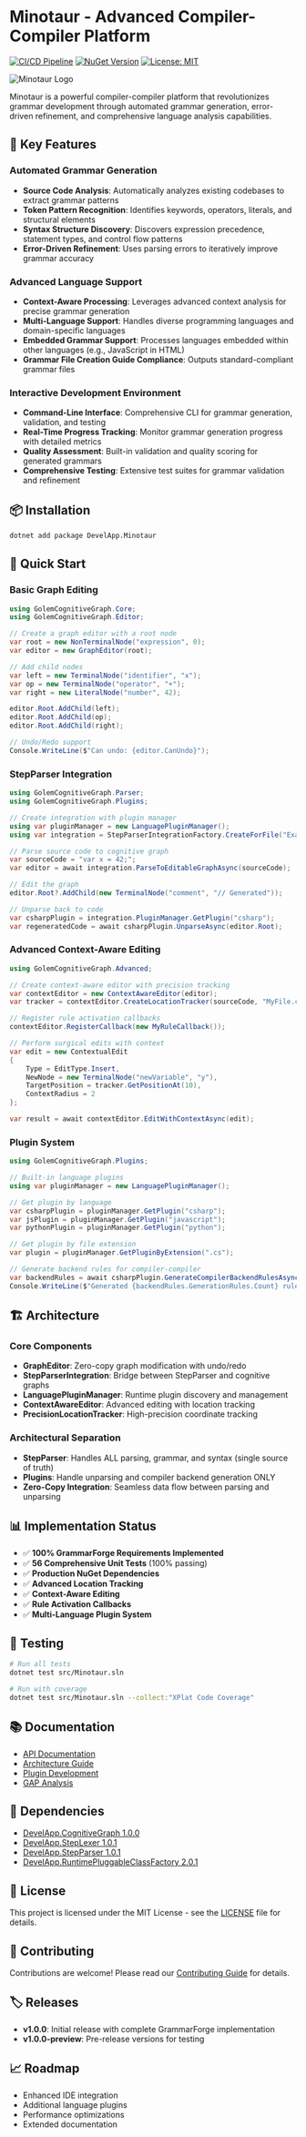 # Minotaur - Advanced Compiler-Compiler Platform

[![CI/CD Pipeline](https://github.com/DevelApp-ai/Minotaur/actions/workflows/ci-cd-enhanced.yml/badge.svg)](https://github.com/DevelApp-ai/Minotaur/actions/workflows/ci-cd-enhanced.yml)
[![NuGet Version](https://img.shields.io/nuget/v/Minotaur)](https://www.nuget.org/packages/Minotaur)
[![License: MIT](https://img.shields.io/badge/License-MIT-yellow.svg)](https://opensource.org/licenses/MIT)

![Minotaur Logo](assets/logos/Minotaur_logo.png)

Minotaur is a powerful compiler-compiler platform that revolutionizes grammar development through automated grammar generation, error-driven refinement, and comprehensive language analysis capabilities.

## 🚀 Key Features

### Automated Grammar Generation
- **Source Code Analysis**: Automatically analyzes existing codebases to extract grammar patterns
- **Token Pattern Recognition**: Identifies keywords, operators, literals, and structural elements
- **Syntax Structure Discovery**: Discovers expression precedence, statement types, and control flow patterns
- **Error-Driven Refinement**: Uses parsing errors to iteratively improve grammar accuracy

### Advanced Language Support
- **Context-Aware Processing**: Leverages advanced context analysis for precise grammar generation
- **Multi-Language Support**: Handles diverse programming languages and domain-specific languages
- **Embedded Grammar Support**: Processes languages embedded within other languages (e.g., JavaScript in HTML)
- **Grammar File Creation Guide Compliance**: Outputs standard-compliant grammar files

### Interactive Development Environment
- **Command-Line Interface**: Comprehensive CLI for grammar generation, validation, and testing
- **Real-Time Progress Tracking**: Monitor grammar generation progress with detailed metrics
- **Quality Assessment**: Built-in validation and quality scoring for generated grammars
- **Comprehensive Testing**: Extensive test suites for grammar validation and refinement

## 📦 Installation

```bash
dotnet add package DevelApp.Minotaur
```

## 🔧 Quick Start

### Basic Graph Editing

```csharp
using GolemCognitiveGraph.Core;
using GolemCognitiveGraph.Editor;

// Create a graph editor with a root node
var root = new NonTerminalNode("expression", 0);
var editor = new GraphEditor(root);

// Add child nodes
var left = new TerminalNode("identifier", "x");
var op = new TerminalNode("operator", "+");
var right = new LiteralNode("number", 42);

editor.Root.AddChild(left);
editor.Root.AddChild(op);
editor.Root.AddChild(right);

// Undo/Redo support
Console.WriteLine($"Can undo: {editor.CanUndo}");
```

### StepParser Integration

```csharp
using GolemCognitiveGraph.Parser;
using GolemCognitiveGraph.Plugins;

// Create integration with plugin manager
using var pluginManager = new LanguagePluginManager();
using var integration = StepParserIntegrationFactory.CreateForFile("Example.cs", pluginManager);

// Parse source code to cognitive graph
var sourceCode = "var x = 42;";
var editor = await integration.ParseToEditableGraphAsync(sourceCode);

// Edit the graph
editor.Root?.AddChild(new TerminalNode("comment", "// Generated"));

// Unparse back to code
var csharpPlugin = integration.PluginManager.GetPlugin("csharp");
var regeneratedCode = await csharpPlugin.UnparseAsync(editor.Root);
```

### Advanced Context-Aware Editing

```csharp
using GolemCognitiveGraph.Advanced;

// Create context-aware editor with precision tracking
var contextEditor = new ContextAwareEditor(editor);
var tracker = contextEditor.CreateLocationTracker(sourceCode, "MyFile.cs");

// Register rule activation callbacks
contextEditor.RegisterCallback(new MyRuleCallback());

// Perform surgical edits with context
var edit = new ContextualEdit
{
    Type = EditType.Insert,
    NewNode = new TerminalNode("newVariable", "y"),
    TargetPosition = tracker.GetPositionAt(10),
    ContextRadius = 2
};

var result = await contextEditor.EditWithContextAsync(edit);
```

### Plugin System

```csharp
using GolemCognitiveGraph.Plugins;

// Built-in language plugins
using var pluginManager = new LanguagePluginManager();

// Get plugin by language
var csharpPlugin = pluginManager.GetPlugin("csharp");
var jsPlugin = pluginManager.GetPlugin("javascript");
var pythonPlugin = pluginManager.GetPlugin("python");

// Get plugin by file extension
var plugin = pluginManager.GetPluginByExtension(".cs");

// Generate backend rules for compiler-compiler
var backendRules = await csharpPlugin.GenerateCompilerBackendRulesAsync();
Console.WriteLine($"Generated {backendRules.GenerationRules.Count} rules");
```

## 🏗️ Architecture

### Core Components

- **GraphEditor**: Zero-copy graph modification with undo/redo
- **StepParserIntegration**: Bridge between StepParser and cognitive graphs
- **LanguagePluginManager**: Runtime plugin discovery and management
- **ContextAwareEditor**: Advanced editing with location tracking
- **PrecisionLocationTracker**: High-precision coordinate tracking

### Architectural Separation

- **StepParser**: Handles ALL parsing, grammar, and syntax (single source of truth)
- **Plugins**: Handle unparsing and compiler backend generation ONLY
- **Zero-Copy Integration**: Seamless data flow between parsing and unparsing

## 📊 Implementation Status

- ✅ **100% GrammarForge Requirements Implemented**
- ✅ **56 Comprehensive Unit Tests** (100% passing)
- ✅ **Production NuGet Dependencies**
- ✅ **Advanced Location Tracking**
- ✅ **Context-Aware Editing**
- ✅ **Rule Activation Callbacks**
- ✅ **Multi-Language Plugin System**

## 🧪 Testing

```bash
# Run all tests
dotnet test src/Minotaur.sln

# Run with coverage
dotnet test src/Minotaur.sln --collect:"XPlat Code Coverage"
```

## 📚 Documentation

- [API Documentation](./docs/api/)
- [Architecture Guide](./docs/architecture.md)
- [Plugin Development](./docs/plugins.md)
- [GAP Analysis](./GAP_Analysis_StepParser_Implementation.md)

## 🔗 Dependencies

- [DevelApp.CognitiveGraph 1.0.0](https://www.nuget.org/packages/DevelApp.CognitiveGraph/)
- [DevelApp.StepLexer 1.0.1](https://www.nuget.org/packages/DevelApp.StepLexer/)
- [DevelApp.StepParser 1.0.1](https://www.nuget.org/packages/DevelApp.StepParser/)
- [DevelApp.RuntimePluggableClassFactory 2.0.1](https://www.nuget.org/packages/DevelApp.RuntimePluggableClassFactory/)

## 📄 License

This project is licensed under the MIT License - see the [LICENSE](LICENSE) file for details.

## 🤝 Contributing

Contributions are welcome! Please read our [Contributing Guide](CONTRIBUTING.md) for details.

## 🏷️ Releases

- **v1.0.0**: Initial release with complete GrammarForge implementation
- **v1.0.0-preview**: Pre-release versions for testing

## 📈 Roadmap

- Enhanced IDE integration
- Additional language plugins
- Performance optimizations
- Extended documentation